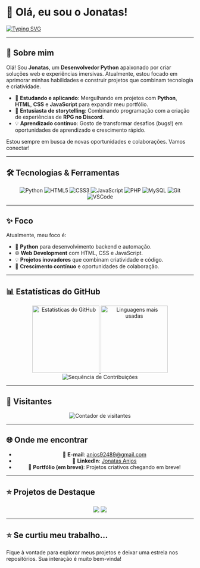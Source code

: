 # 👋 Olá, eu sou o Jonatas!

[![Typing SVG](https://readme-typing-svg.herokuapp.com?color=%2336BCF7&size=25&center=true&vCenter=true&width=600&lines=Bem-vindo+ao+meu+perfil+do+GitHub!;Sou+Desenvolvedor+Python+💻;Apaixonado+por+Web+e+Histórias+Imersivas+✨;Explorando+novos+projetos+criativos+🚀)](https://git.io/typing-svg)

---

## 🚀 Sobre mim

Olá! Sou **Jonatas**, um **Desenvolvedor Python** apaixonado por criar soluções web e experiências imersivas. Atualmente, estou focado em aprimorar minhas habilidades e construir projetos que combinam tecnologia e criatividade.

- 🔭 **Estudando e aplicando**: Mergulhando em projetos com **Python**, **HTML**, **CSS** e **JavaScript** para expandir meu portfólio.
- 🌱 **Entusiasta de storytelling**: Combinando programação com a criação de experiências de **RPG no Discord**.
- 💡 **Aprendizado contínuo**: Gosto de transformar desafios (bugs!) em oportunidades de aprendizado e crescimento rápido.

Estou sempre em busca de novas oportunidades e colaborações. Vamos conectar!

---

## 🛠️ Tecnologias & Ferramentas
<div align="center">

![Python](https://img.shields.io/badge/Python-3776AB?style=for-the-badge&logo=python&logoColor=white)
![HTML5](https://img.shields.io/badge/HTML5-E34F26?style=for-the-badge&logo=html5&logoColor=white)
![CSS3](https://img.shields.io/badge/CSS3-1572B6?style=for-the-badge&logo=css3&logoColor=white)
![JavaScript](https://img.shields.io/badge/JavaScript-FFD43B?style=for-the-badge&logo=javascript&logoColor=black)
![PHP](https://img.shields.io/badge/PHP-777BB4?style=for-the-badge&logo=php&logoColor=white)
![MySQL](https://img.shields.io/badge/badge/mysql-4479A1?style=for-the-badge&logo=mysql&logoColor=white)
![Git](https://img.shields.io/badge/Git-F05033?style=for-the-badge&logo=git&logoColor=white)
![VSCode](https://img.shields.io/badge/VS%20Code-0078D7?style=for-the-badge&logo=visualstudiocode&logoColor=white)

</div>

---

## ✨ Foco

Atualmente, meu foco é:

-   🐍 **Python** para desenvolvimento backend e automação.
-   🌐 **Web Development** com HTML, CSS e JavaScript.
-   💡 **Projetos inovadores** que combinam criatividade e código.
-   🚀 **Crescimento contínuo** e oportunidades de colaboração.

---

## 📊 Estatísticas do GitHub
<div align="center">
  <a href="https://github.com/Jonatas-Anjos98">
    <img height="180em" src="https://github-readme-stats.vercel.app/api?username=Jonatas-Anjos98&show_icons=true&theme=tokyonight&hide_border=true&count_private=true" alt="Estatísticas do GitHub" />
    <img height="180em" src="https://github-readme-stats.vercel.app/api/top-langs/?username=Jonatas-Anjos98&layout=compact&theme=tokyonight&hide_border=true" alt="Linguagens mais usadas" />
  </a>
</div>
<div align="center">
  <img src="https://github-readme-streak-stats.herokuapp.com/?user=Jonatas-Anjos98&theme=tokyonight&hide_border=true" alt="Sequência de Contribuições" />
</div>

---

## 👀 Visitantes
<div align="center">
  <img src="https://komarev.com/ghpvc/?username=Jonatas-Anjos98&color=blue&style=flat-square&label=VISITAS" alt="Contador de visitantes" />
</div>

---

## 🌐 Onde me encontrar
<div align="center">
  
- 📧 **E-mail**: anjos92489@gmail.com
- 💼 **LinkedIn**: [Jonatas Anjos](https://www.linkedin.com/in/jhon-dev-7690a7370/)
- 🔗 **Portfólio (em breve)**: Projetos criativos chegando em breve!

</div>

---

## ⭐ Projetos de Destaque
<div align="center">
  <img src="https://github-readme-stats.vercel.app/api/pin/?username=SEU-USUARIO&repo=NOME-DO-REPOSITORIO&theme=tokyonight&hide_border=true" />
  <img src="https://github-readme-stats.vercel.app/api/pin/?username=SEU-USUARIO&repo=OUTRO-REPOSITORIO&theme=tokyonight&hide_border=true" />
</div>

---

## ⭐ Se curtiu meu trabalho...

Fique à vontade para explorar meus projetos e deixar uma estrela nos repositórios. Sua interação é muito bem-vinda!
